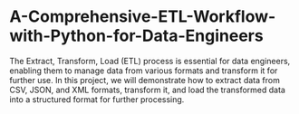 # A-Comprehensive-ETL-Workflow-with-Python-for-Data-Engineers
The Extract, Transform, Load (ETL) process is essential for data engineers, enabling them to manage data from various formats and transform it for further use. In this project, we will demonstrate how to extract data from CSV, JSON, and XML formats, transform it, and load the transformed data into a structured format for further processing.
